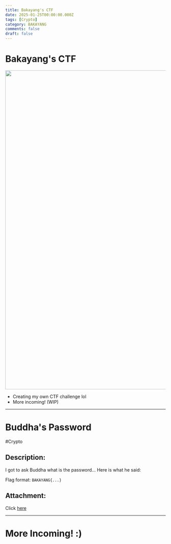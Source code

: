 ```yaml
---
title: Bakayang's CTF
date: 2025-01-25T00:00:00.000Z
tags: [Crypto]
category: BAKAYANG
comments: false
draft: false
---
```


# Bakayang's CTF

<img src="https://media3.giphy.com/media/v1.Y2lkPTc5MGI3NjExeDZxeHV1OG5kZGg1OHpwNG53MHdtbW5yaXFoZXBoZHRnNTlwcWt3MCZlcD12MV9pbnRlcm5hbF9naWZfYnlfaWQmY3Q9Zw/l0HlIDueXmcWNTPO0/giphy.gif" width="1000">

- Creating my own CTF challenge lol
- More incoming! (WIP)

---

# Buddha's Password

#Crypto

## Description:

I got to ask Buddha what is the password... Here is what he said:

Flag format: `BAKAYANG{...}`

## Attachment:

Click [here](https://github.com/Exberg/ctf-writeups/raw/refs/heads/main/buddha_password.zip)

---

# More Incoming! :)
